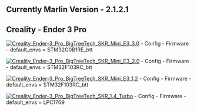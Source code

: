**Currently Marlin Version - 2.1.2.1**
--------------------------------------

Creality - Ender 3 Pro
----------------------

[![Creality_Ender-3_Pro_BigTreeTech_SKR_Mini_E3_3.0](https://github.com/3dwork-io/marlin_auto_builder_3dwork/actions/workflows/Creality_Ender-3_Pro_BigTreeTech_SKR_Mini_E3_3.0.yml/badge.svg)](https://github.com/3dwork-io/marlin_auto_builder_3dwork/actions/workflows/Creality_Ender-3_Pro_BigTreeTech_SKR_Mini_E3_3.0.yml) - Config - Firmware - default_envs = STM32G0B1RE_btt

[![Creality_Ender-3_Pro_BigTreeTech_SKR_Mini_E3_2.0](https://github.com/3dwork-io/marlin_auto_builder_3dwork/actions/workflows/Creality_Ender-3_Pro_BigTreeTech_SKR_Mini_E3_2.0.yml/badge.svg)](https://github.com/3dwork-io/marlin_auto_builder_3dwork/actions/workflows/Creality_Ender-3_Pro_BigTreeTech_SKR_Mini_E3_2.0.yml) - Config - Firmware - default_envs = STM32F103RC_btt

[![Creality_Ender-3_Pro_BigTreeTech_SKR_Mini_E3_1.2](https://github.com/3dwork-io/marlin_auto_builder_3dwork/actions/workflows/Creality_Ender-3_Pro_BigTreeTech_SKR_Mini_E3_1.2.yml/badge.svg)](https://github.com/3dwork-io/marlin_auto_builder_3dwork/actions/workflows/Creality_Ender-3_Pro_BigTreeTech_SKR_Mini_E3_1.2.yml) - Config - Firmware - default_envs = STM32F103RC_btt

[![Creality_Ender-3_Pro_BigTreeTech_SKR_1.4_Turbo](https://github.com/3dwork-io/marlin_auto_builder_3dwork/actions/workflows/Creality_Ender-3_Pro_BigTreeTech_SKR_1.4_Turbo.yml/badge.svg)](https://github.com/3dwork-io/marlin_auto_builder_3dwork/actions/workflows/Creality_Ender-3_Pro_BigTreeTech_SKR_1.4_Turbo.yml) - Config - Firmware - default_envs = LPC1769